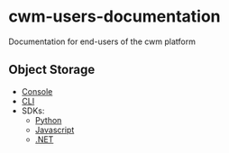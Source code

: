 # cwm-users-documentation

Documentation for end-users of the cwm platform

## Object Storage

- [Console](objectstorage/console.md)
- [CLI](objectstorage/cli.md)
- SDKs:
  - [Python](objectstorage/sdk-python.md)
  - [Javascript](objectstorage/sdk-javascript.md)
  - [.NET](objectstorage/sdk-dotnet.md)
